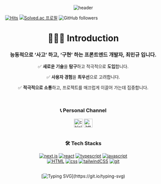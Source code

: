 <div align="center">

![header](https://capsule-render.vercel.app/api?type=waving&color=gradient&height=200&section=header&text=Welcome!🌱&desc=This%20is%20ChoiMinKyu's%20Github.&fontSize=50&descSize=25&animation=fadeIn&fontAlign=40&fontAlignY=26&descAlignY=48)

</div>

[![Hits](https://hits.seeyoufarm.com/api/count/incr/badge.svg?url=https%3A%2F%2Fgithub.com%2Ftakealittletime&count_bg=%231E90FF&title_bg=%23414756&icon=github.svg&icon_color=%23E7E7E7&title=hits&edge_flat=false)](https://hits.seeyoufarm.com)
[![Solved.ac
프로필](http://mazassumnida.wtf/api/mini/generate_badge?boj=chlalsrb116)](https://solved.ac/chlalsrb116)
![GitHub followers](https://img.shields.io/github/followers/takealittletime?style=flat&labelColor=%23414756&color=%232CC194)



<div align="center">

# 👨🏼‍💻 Introduction
### 능동적으로 **‘사고’** 하고, **‘구현’** 하는 **프론트엔드 개발자**, **최민규** 입니다.

✅ **새로운 기술**을 **탐구**하고 적극적으로 **도입**합니다.

✅ **사용자 경험**을 **최우선**으로 고려합니다.

✅ **적극적으로 소통**하고, 프로젝트를 매끄럽게 이끌어 가는데 집중합니다.

<br>

### 📞 Personal Channel

<div style="display: flex; flex-direction: row; justify-content: center; align-items: center;">
  
 <a href="mailto:chlalsrb118@gmail.com">
      <img
        style="height: 28px;" 
       src="https://img.shields.io/badge/Gmail-D14836?style=for-the-badge&logo=gmail&logoColor=white"
        alt="chlalsrb118@gmail.com"
      /></a>
&nbsp;
<a href="https://velog.io/@takealittletime/" target="_blank" rel="noopener noreferrer">
  <img 
    style="height: 28px;"
    src="https://img.shields.io/badge/Blog-11B48A?style=flat-square&logo=Vimeo&logoColor=white&link=https://velog.io/@takealittletime"
    alt="https://velog.io/takealittletime"
  />
</a>


</div>



<br>


### 🛠️ Tech Stacks

<a href="https://nextjs.org/" target="_blank" rel="noopener noreferrer">
  <img src="https://img.shields.io/badge/Next.js-000?logo=nextdotjs&logoColor=fff&style=for-the-badge" alt="next.js"/></a>
<a href="https://ko.legacy.reactjs.org/" target="_blank" rel="noopener noreferrer">
  <img src="https://img.shields.io/badge/React-20232A?style=for-the-badge&logo=react&logoColor=61DAFB" alt="react"/></a>
<a href="https://www.typescriptlang.org/" target="_blank" rel="noopener noreferrer">
  <img src="https://img.shields.io/badge/TypeScript-007ACC?style=for-the-badge&logo=typescript&logoColor=white" alt="typescript" /></a>
<a href="https://developer.mozilla.org/ko/docs/Web/JavaScript" target="_blank" rel="noopener noreferrer">
  <img src="https://img.shields.io/badge/JavaScript-F7DF1E?style=for-the-badge&logo=JavaScript&logoColor=white" alt="javascript"/></a>
<br>
<a href="https://developer.mozilla.org/ko/docs/Web/HTML" target="_blank" rel="noopener noreferrer">
<img src="https://img.shields.io/badge/HTML-239120?style=for-the-badge&logo=html5&logoColor=white" alt="HTML"/></a>
<a href="https://developer.mozilla.org/ko/docs/Web/CSS" target="_blank" rel="noopener noreferrer">
<img src="https://img.shields.io/badge/CSS-239120?&style=for-the-badge&logo=css3&logoColor=white" alt="css"/></a>
<a href="https://tailwindcss.com/" target="_blank" rel="noopener noreferrer">
<img src="https://img.shields.io/badge/Tailwind_CSS-38B2AC?style=for-the-badge&logo=tailwind-css&logoColor=white" alt="tailwindCSS"/></a>
<a href="https://git-scm.com/" target="_blank" rel="noopener noreferrer">
<img src="https://img.shields.io/badge/GIT-E44C30?style=for-the-badge&logo=git&logoColor=white" alt="git"/></a>


<br>
<br>

<!--[![Ashutosh's github activity graph](https://github-readme-activity-graph.vercel.app/graph?username=takealittletime&theme=react-dark)](https://github.com/ashutosh00710/github-readme-activity-graph)-->

[![Typing SVG](https://readme-typing-svg.demolab.com?font=Fira+Code&weight=500&size=30&letterSpacing=0.1px&duration=2000&pause=10000&color=FFFF00&center=true&vCenter=true&width=700&height=70&lines=Hello%F0%9F%96%90%F0%9F%8F%BC+Thank+you+for+comming!)](https://git.io/typing-svg)

</div>
